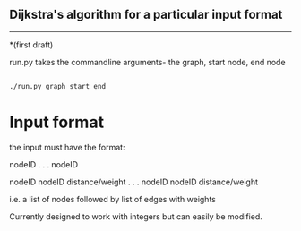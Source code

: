## Dijkstra's algorithm for a particular input format 
----------------------------------------------------------------
*(first draft)

run.py takes the commandline arguments- the graph, start node, end node 

```bash 

./run.py graph start end

```

# Input format

the input must have the format:


 

nodeID 
  . 
  .
  .
nodeID

nodeID nodeID distance/weight 
  .
  .
  .
nodeID nodeID distance/weight

i.e. a list of nodes followed by list of edges with weights


Currently designed to work with integers but can easily be modified. 
